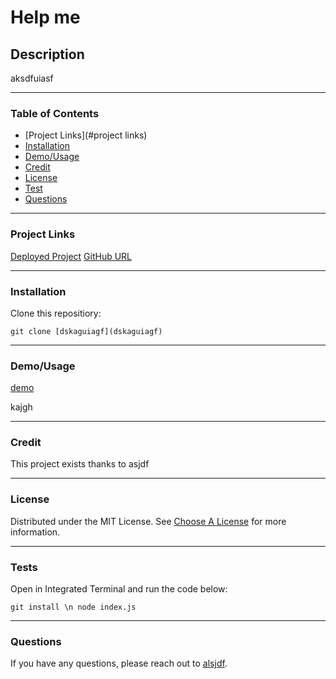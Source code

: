 
# Help me

## Description
aksdfuiasf

---
### Table of Contents
* [Project Links](#project links)
* [Installation](#installation)
* [Demo/Usage](#demo/usage)
* [Credit](#credit)
* [License](#license)
* [Test](#test)
* [Questions](#questions)

---
### Project Links
[Deployed Project](aksdfgh)
[GitHub URL](jasfhd)

---
### Installation
Clone this repositiory:

```
git clone [dskaguiagf](dskaguiagf)
```

---
### Demo/Usage

[demo](./assets/images/alkdsf)

kajgh

---
### Credit
This project exists thanks to asjdf

---
### License
Distributed under the MIT License. See [Choose A License](https://choosealicense.com/) for more information.

---
### Tests

Open in Integrated Terminal and run the code below:

```
git install \n node index.js
```

---
### Questions
If you have any questions, please reach out to [alsjdf](alsjdf).
